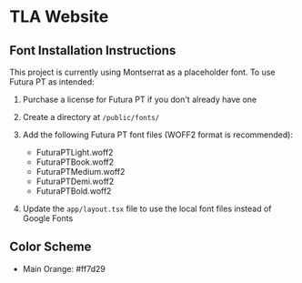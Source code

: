 # TLA Website

## Font Installation Instructions

This project is currently using Montserrat as a placeholder font. To use Futura PT as intended:

1. Purchase a license for Futura PT if you don't already have one
2. Create a directory at `/public/fonts/`
3. Add the following Futura PT font files (WOFF2 format is recommended):
   - FuturaPTLight.woff2
   - FuturaPTBook.woff2
   - FuturaPTMedium.woff2
   - FuturaPTDemi.woff2
   - FuturaPTBold.woff2

4. Update the `app/layout.tsx` file to use the local font files instead of Google Fonts

## Color Scheme

- Main Orange: #ff7d29

